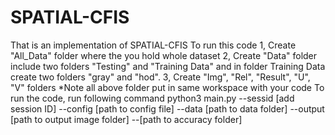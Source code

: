 # SPATIAL-CFIS

That is an implementation of SPATIAL-CFIS
To run this code
1, Create "All_Data" folder where the you hold whole dataset
2, Create "Data" folder include two folders "Testing" and "Training Data" and in folder Training Data create two folders "gray" and "hod".
3, Create "Img", "Rel", "Result", "U", "V" folders
*Note all above folder put in same workspace with your code
To run the code, run following command
python3 main.py --sessid [add session ID] --config [path to config file] --data [path to data folder] --output [path to output image folder] --[path to accuracy folder]
